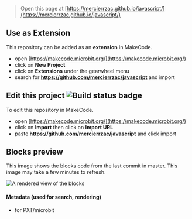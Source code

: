 
> Open this page at [https://mercierrzac.github.io/javascript/](https://mercierrzac.github.io/javascript/)

## Use as Extension

This repository can be added as an **extension** in MakeCode.

* open [https://makecode.microbit.org/](https://makecode.microbit.org/)
* click on **New Project**
* click on **Extensions** under the gearwheel menu
* search for **https://github.com/mercierrzac/javascript** and import

## Edit this project ![Build status badge](https://github.com/mercierrzac/javascript/workflows/MakeCode/badge.svg)

To edit this repository in MakeCode.

* open [https://makecode.microbit.org/](https://makecode.microbit.org/)
* click on **Import** then click on **Import URL**
* paste **https://github.com/mercierrzac/javascript** and click import

## Blocks preview

This image shows the blocks code from the last commit in master.
This image may take a few minutes to refresh.

![A rendered view of the blocks](https://github.com/mercierrzac/javascript/raw/master/.github/makecode/blocks.png)

#### Metadata (used for search, rendering)

* for PXT/microbit
<script src="https://makecode.com/gh-pages-embed.js"></script><script>makeCodeRender("{{ site.makecode.home_url }}", "{{ site.github.owner_name }}/{{ site.github.repository_name }}");</script>
